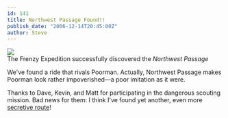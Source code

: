 ```yaml
---
id: 141
title: Northwest Passage Found!!
publish_date: "2006-12-14T20:45:00Z"
author: Steve
---
```

[![](http://www.flagstafffrenzy.org/wp-content/uploads/2006/12/Northwest_Passage.gif)](http://www.flagstafffrenzy.org/wp-content/uploads/2006/12/Northwest_Passage.gif)  
The Frenzy Expedition successfully discovered the _Northwest Passage_

We've found a ride that rivals Poorman. Actually, Northwest Passage makes Poorman look rather impoverished—a poor imitation as it were.

Thanks to Dave, Kevin, and Matt for participating in the dangerous scouting mission. Bad news for them: I think I've found yet another, even more [secretive route](http://picasaweb.google.com/flagstafffrenzy/FrenzyFunnies#5395895732657370386)!
